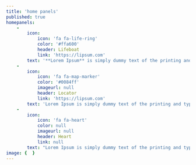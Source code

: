 ```yaml
---
title: 'home panels'
published: true
homepanels:
    -
        icon:
            icon: 'fa fa-life-ring'
            color: '#ffa600'
            header: Lifeboat
            link: 'https://lipsum.com'
        text: '**Lorem Ipsum** is simply dummy text of the printing and typesetting industry. Lorem Ipsum has been the industry''s standard dummy text ever since the 1500s, when an unknown printer took a galley of type and scrambled it to make a type specimen book. It has survived not only five centuries, but also the leap into electronic typesetting, remaining essentially unchanged. It was popularised in the 1960s with the release of Letraset sheets containing Lorem Ipsum passages, and more recently with desktop publishing software like Aldus PageMaker including versions of Lorem Ipsum.'
    -
        icon:
            icon: 'fa fa-map-marker'
            color: '#0084ff'
            imageurl: null
            header: Locator
            link: 'https://lipsum.com'
        text: 'Lorem Ipsum is simply dummy text of the printing and typesetting industry. Lorem Ipsum has been the industry''s standard dummy text ever since the 1500s, when an unknown printer took a galley of type and scrambled it to make a type specimen book. It has survived not only five centuries, but also the leap into electronic typesetting, remaining essentially unchanged. It was popularised in the 1960s with the release of Letraset sheets containing Lorem Ipsum passages, and more recently with desktop publishing software like Aldus PageMaker including versions of Lorem Ipsum.'
    -
        icon:
            icon: 'fa fa-heart'
            color: null
            imageurl: null
            header: Heart
            link: null
        text: "Lorem Ipsum is simply dummy text of the printing and typesetting industry. Lorem Ipsum has been the industry's standard dummy text ever since the 1500s, when an unknown printer took a galley of type and scrambled it to make a type specimen book. It has survived not only five centuries, but also the leap into electronic typesetting, remaining essentially unchanged. It was popularised in the 1960s with the release of Letraset sheets containing Lorem Ipsum passages, and more recently with desktop publishing software like Aldus PageMaker including versions of Lorem Ipsum.\nNotice that this does not have a link"
image: {  }
---
```


